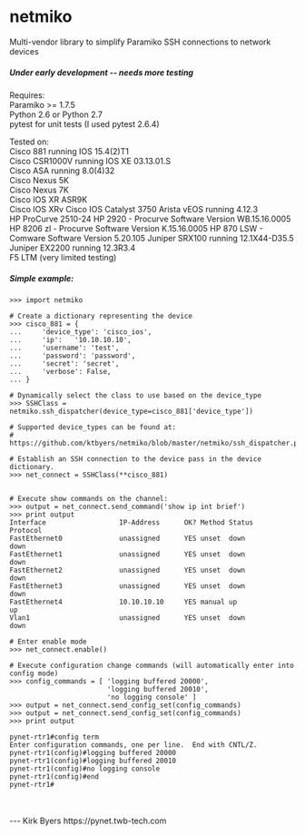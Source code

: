 netmiko
=======

Multi-vendor library to simplify Paramiko SSH connections to network devices

##### Under early development -- needs more testing #####

Requires:  
Paramiko >= 1.7.5  
Python 2.6 or Python 2.7  
pytest for unit tests (I used pytest 2.6.4)  

Tested on:  
Cisco 881 running IOS 15.4(2)T1  
Cisco CSR1000V running IOS XE 03.13.01.S  
Cisco ASA running 8.0(4)32  
Cisco Nexus 5K  
Cisco Nexus 7K  
Cisco IOS XR ASR9K  
Cisco IOS XRv
Cisco IOS Catalyst 3750
Arista vEOS running 4.12.3  
HP ProCurve 2510-24
HP 2920 - Procurve Software Version WB.15.16.0005
HP 8206 zl - Procurve Software Version K.15.16.0005
HP 870 LSW - Comware Software Version 5.20.105
Juniper SRX100 running 12.1X44-D35.5  
Juniper EX2200 running 12.3R3.4  
F5 LTM (very limited testing)  
 
   
##### Simple example: #####

```
>>> import netmiko

# Create a dictionary representing the device
>>> cisco_881 = {
...     'device_type': 'cisco_ios',
...     'ip':   '10.10.10.10',
...     'username': 'test',
...     'password': 'password',
...     'secret': 'secret',
...     'verbose': False,
... }

# Dynamically select the class to use based on the device_type
>>> SSHClass = netmiko.ssh_dispatcher(device_type=cisco_881['device_type'])

# Supported device_types can be found at:
# https://github.com/ktbyers/netmiko/blob/master/netmiko/ssh_dispatcher.py

```

```
# Establish an SSH connection to the device pass in the device dictionary.
>>> net_connect = SSHClass(**cisco_881)
                
```

```
# Execute show commands on the channel:
>>> output = net_connect.send_command('show ip int brief')
>>> print output
Interface                  IP-Address      OK? Method Status                Protocol
FastEthernet0              unassigned      YES unset  down                  down    
FastEthernet1              unassigned      YES unset  down                  down    
FastEthernet2              unassigned      YES unset  down                  down    
FastEthernet3              unassigned      YES unset  down                  down    
FastEthernet4              10.10.10.10     YES manual up                    up      
Vlan1                      unassigned      YES unset  down                  down    
```

```
# Enter enable mode
>>> net_connect.enable()
```

```
# Execute configuration change commands (will automatically enter into config mode)
>>> config_commands = [ 'logging buffered 20000', 
                        'logging buffered 20010', 
                        'no logging console' ]
>>> output = net_connect.send_config_set(config_commands)
>>> output = net_connect.send_config_set(config_commands)
>>> print output

pynet-rtr1#config term
Enter configuration commands, one per line.  End with CNTL/Z.
pynet-rtr1(config)#logging buffered 20000
pynet-rtr1(config)#logging buffered 20010
pynet-rtr1(config)#no logging console
pynet-rtr1(config)#end
pynet-rtr1#

```

  
<br>  
<br>      
---    
Kirk Byers  
https://pynet.twb-tech.com
